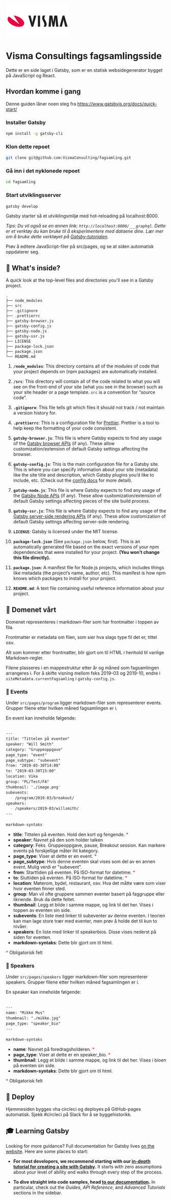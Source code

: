 ![Visma's logo](src/images/visma-logo-w200.png)


# Visma Consultings fagsamlingsside

Dette er en side laget i Gatsby, som er en statisk websidegenerator bygget på JavaScript og React.

## Hvordan komme i gang

Denne guiden låner noen steg fra https://www.gatsbyjs.org/docs/quick-start/

### Installer Gatsby

```sh
npm install -g gatsby-cli
```

### Klon dette repoet

```sh
git clone git@github.com:VismaConsulting/fagsamling.git
```

### Gå inn i det nyklonede repoet

```sh
cd fagsamling
```

### Start utviklingsserver

```sh
gatsby develop
```

Gatsby starter så et utviklingsmiljø med hot-reloading på localhost:8000.

_Tips: Du vil også se en annen link: _`http://localhost:8000/___graphql`_. Dette er et verktøy du kan bruke til å eksperimentere med dataene dine. Lær mer om å bruke dette verktøyet på [Gatsby-tutorialen](https://www.gatsbyjs.org/tutorial/part-five/#introducing-graphiql)._

Prøv å editere JavaScript-filer på src/pages, og se at siden automatisk oppdaterer seg. 

## 🧐 What's inside?

A quick look at the top-level files and directories you'll see in a Gatsby project.

    .
    ├── node_modules
    ├── src
    ├── .gitignore
    ├── .prettierrc
    ├── gatsby-browser.js
    ├── gatsby-config.js
    ├── gatsby-node.js
    ├── gatsby-ssr.js
    ├── LICENSE
    ├── package-lock.json
    ├── package.json
    └── README.md

1.  **`/node_modules`**: This directory contains all of the modules of code that your project depends on (npm packages) are automatically installed.

2.  **`/src`**: This directory will contain all of the code related to what you will see on the front-end of your site (what you see in the browser) such as your site header or a page template. `src` is a convention for “source code”.

3.  **`.gitignore`**: This file tells git which files it should not track / not maintain a version history for.

4.  **`.prettierrc`**: This is a configuration file for [Prettier](https://prettier.io/). Prettier is a tool to help keep the formatting of your code consistent.

5.  **`gatsby-browser.js`**: This file is where Gatsby expects to find any usage of the [Gatsby browser APIs](https://www.gatsbyjs.org/docs/browser-apis/) (if any). These allow customization/extension of default Gatsby settings affecting the browser.

6.  **`gatsby-config.js`**: This is the main configuration file for a Gatsby site. This is where you can specify information about your site (metadata) like the site title and description, which Gatsby plugins you’d like to include, etc. (Check out the [config docs](https://www.gatsbyjs.org/docs/gatsby-config/) for more detail).

7.  **`gatsby-node.js`**: This file is where Gatsby expects to find any usage of the [Gatsby Node APIs](https://www.gatsbyjs.org/docs/node-apis/) (if any). These allow customization/extension of default Gatsby settings affecting pieces of the site build process.

8.  **`gatsby-ssr.js`**: This file is where Gatsby expects to find any usage of the [Gatsby server-side rendering APIs](https://www.gatsbyjs.org/docs/ssr-apis/) (if any). These allow customization of default Gatsby settings affecting server-side rendering.

9.  **`LICENSE`**: Gatsby is licensed under the MIT license.

10. **`package-lock.json`** (See `package.json` below, first). This is an automatically generated file based on the exact versions of your npm dependencies that were installed for your project. **(You won’t change this file directly).**

11. **`package.json`**: A manifest file for Node.js projects, which includes things like metadata (the project’s name, author, etc). This manifest is how npm knows which packages to install for your project.

12. **`README.md`**: A text file containing useful reference information about your project.

## 📖 Domenet vårt

Domenet representeres i markdown-filer som har frontmatter i toppen av fila. 

Frontmatter er metadata om filen, som sier hva slags type fil det er, tittel osv.

Alt som kommer etter frontmatter, blir gjort om til HTML i henhold til vanlige Markdown-regler.

Filene plasseres i en mappestruktur etter år og måned som fagsamlingen arrangeres i. For å skifte visning mellom feks 2019-03 og 2019-10, endre i `siteMetadata.currentFagsamling` i `gatsby-config.js`.

### 📅 Events
Under `src/pages/program` ligger markdown-filer som representerer events. Grupper filene etter hvilken måned fagsamlingen er i.

En event kan inneholde følgende:

```markdown

---
title: "Tittelen på eventen"
speaker: "Will Smith"
category: "Gruppeoppgave" 
page_type: "event"
page_subtype: "subevent"
from: "2019-03-30T14:00"
to: "2019-03-30T15:00"
location: Vika
group: "PL/Test/FA"
thumbnail: './image.png'
subevents:
  - /program/2019-03/breakout/
speakers: 
  - /speakers/2019-03/willsmith/
---

markdown-syntaks

```

* **title**: Tittelen på eventen. Hold den kort og fengende. <span style="color:red">*</span>
* **speaker**: Navnet på den som holder talken
* **category**: Feks. Gruppeoppgave, pause, Breakout session. Kan markere events på forskjellige måter iht kategory. 
* **page_type**: Viser at dette er en event. <span style="color:red">*</span>
* **page_subtype**: Hvis denne eventen skal vises som del av en annen event. Mulig verdi er "subevent".
* **from**: Starttiden på eventen. På ISO-format for datetime. <span style="color:red">*</span>
* **to**: Sluttiden på eventen. På ISO-format for datetime. <span style="color:red">*</span>
* **location**: Møterom, bydel, restaurant, osv. Hva det måtte være som viser hvor eventen finner sted.
* **group**: Man vil ofte gruppere sammen eventer basert på faggruppe eller liknende. Bruk da dette feltet.
* **thumbnail**: Legg et bilde i samme mappe, og link til det her. Vises i toppen av eventen sin side.
* **subevents**: En liste med linker til subeventer av denne eventen. I teorien kan man lage store trær med eventer, men prøv å holde det til kun to nivåer.
* **speakers**: En liste med linker til speakerbios. Disse vises nederst på siden for eventen.
* **markdown-syntaks**: Dette blir gjort om til html.

<span style="color:red">*</span> Obligatorisk felt

### 🦜 Speakers
Under `src/pages/speakers` ligger markdown-filer som representerer speakers. Grupper filene etter hvilken måned fagsamlingen er i.

En speaker kan inneholde følgende:

```markdown

---
name: "Mikke Mus"
thumbnail: "./mikke.jpg"
page_type: "speaker_bio"
---

markdown-syntaks
```

* **name**: Navnet på foredragsholderen. <span style="color:red">*</span>
* **page_type**: Viser at dette er en speaker_bio. <span style="color:red">*</span>
* **thumbnail**: Legg et bilde i samme mappe, og link til det her. Vises i bioen på eventen sin side.
* **markdown-syntaks**: Dette blir gjort om til html.

<span style="color:red">*</span> Obligatorisk felt

## 💫 Deploy

Hjemmesiden bygges vha circleci og deployes på GitHub-pages automatisk. Sjekk #circleci på Slack for å se byggehistorikk.

## 🎓 Learning Gatsby

Looking for more guidance? Full documentation for Gatsby lives [on the website](https://www.gatsbyjs.org/). Here are some places to start:

- **For most developers, we recommend starting with our [in-depth tutorial for creating a site with Gatsby](https://www.gatsbyjs.org/tutorial/).** It starts with zero assumptions about your level of ability and walks through every step of the process.

- **To dive straight into code samples, head [to our documentation](https://www.gatsbyjs.org/docs/).** In particular, check out the _Guides_, _API Reference_, and _Advanced Tutorials_ sections in the sidebar.

